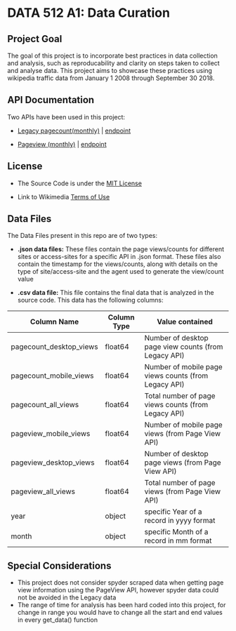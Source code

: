 # DATA 512 A1: Data Curation

## Project Goal

The goal of this project is to incorporate best practices in data collection and analysis, such as reproducability and clarity on steps taken to collect and analyse data. This project aims to showcase these practices using wikipedia traffic data from January 1 2008 through September 30 2018.

## API Documentation
Two APIs have been used in this project:

- [Legacy pagecount(monthly)](https://wikitech.wikimedia.org/wiki/Analytics/AQS/Legacy_Pagecounts#Pagecounts) | [endpoint](https://wikimedia.org/api/rest_v1/#/Pagecounts_data_(legacy)/get_metrics_legacy_pagecounts_aggregate_project_access_site_granularity_start_end)

- [Pageview (monthly)](https://wikitech.wikimedia.org/wiki/Analytics/AQS/Pageviews#Monthly_counts) | [endpoint](https://wikimedia.org/api/rest_v1/#/Pageviews_data/get_metrics_pageviews_aggregate_project_access_agent_granularity_start_end)

## License

- The Source Code is under the [MIT License](https://github.com/apoorva-sh/data-512-a1/blob/master/LICENSE)

- Link to Wikimedia [Terms of Use](https://foundation.wikimedia.org/wiki/Terms_of_Use/en)

## Data Files

The Data Files present in this repo are of two types:

- **.json data files:** These files contain the page views/counts for different sites or access-sites for a specific API in .json format. These files also contain the timestamp for the views/counts, along with details on the type of site/access-site and the agent used to generate the view/count value

- **.csv data file:** This file contains the final data that is analyzed in the source code. This data has the following columns:

| Column Name | Column Type | Value contained|
|--------------|-------------|---------------|
| pagecount_desktop_views | float64 | Number of desktop page view counts (from Legacy API) |
| pagecount_mobile_views | float64 | Number of mobile page views counts (from Legacy API) |
| pagecount_all_views | float64 | Total number of page views counts (from Legacy API) |
| pageview_mobile_views | float64 | Number of mobile page views (from Page View API) |
| pageview_desktop_views | float64 | Number of desktop page views (from Page View API) |
| pageview_all_views | float64 | Total number of page views (from Page View API) |
| year | object | specific Year of a record in yyyy format |
| month | object | specific Month of a record in mm format |

## Special Considerations

- This project does not consider spyder scraped data when getting page view information using the PageView API, however spyder data could not be avoided in the Legacy data
- The range of time for analysis has been hard coded into this project, for change in range you would have to change all the start and end values in every get_data() function
